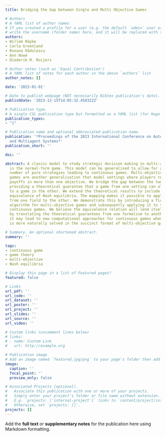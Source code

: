 ```yaml
---
title: Bridging the Gap between Single and Multi Objective Games

# Authors
# A YAML list of author names
# If you created a profile for a user (e.g. the default `admin` user at `content/authors/admin/`), 
# write the username (folder name) here, and it will be replaced with their full name and linked to their profile.
authors:
- Willem Röpke
- Carla Groenland
- Roxana Rădulescu
- Ann Nowé
- Diederik M. Roijers

# Author notes (such as 'Equal Contribution')
# A YAML list of notes for each author in the above `authors` list
author_notes: []

date: '2023-01-01'

# Date to publish webpage (NOT necessarily Bibtex publication's date).
publishDate: '2023-12-15T14:05:32.450322Z'

# Publication type.
# A single CSL publication type but formatted as a YAML list (for Hugo requirements).
publication_types:
- "1"

# Publication name and optional abbreviated publication name.
publication: '*Proceedings of the 2023 International Conference on Autonomous Agents
  and Multiagent Systems*'
publication_short: ''

doi: ''

abstract: A classic model to study strategic decision making in multi-agent systems
  is the normal-form game. This model can be generalised to allow for an infinite
  number of pure strategies leading to continuous games. Multi-objective normal-form
  games are another generalisation that model settings where players receive separate
  payoffs in more than one objective. We bridge the gap between the two models by
  providing a theoretical guarantee that a game from one setting can always be transformed
  to a game in the other. We extend the theoretical results to include guaranteed
  equivalence of Nash equilibria. The mapping makes it possible to apply algorithms
  from one field to the other. We demonstrate this by introducing a fictitious play
  algorithm for multi-objective games and subsequently applying it to two well-known
  continuous games. We believe the equivalence relation will lend itself to new insights
  by translating the theoretical guarantees from one formalism to another. Moreover,
  it may lead to new computational approaches for continuous games when a problem
  is more naturally solved in the succinct format of multi-objective games.

# Summary. An optional shortened abstract.
summary: ''

tags:
- continuous game
- game theory
- multi-objective
- Nash equilibria

# Display this page in a list of Featured pages?
featured: false

# Links
url_pdf: ''
url_code: ''
url_dataset: ''
url_poster: ''
url_project: ''
url_slides: ''
url_source: ''
url_video: ''

# Custom links (uncomment lines below)
# links:
# - name: Custom Link
#   url: http://example.org

# Publication image
# Add an image named `featured.jpg/png` to your page's folder then add a caption below.
image:
  caption: ''
  focal_point: ''
  preview_only: false

# Associated Projects (optional).
#   Associate this publication with one or more of your projects.
#   Simply enter your project's folder or file name without extension.
#   E.g. `projects: ['internal-project']` links to `content/project/internal-project/index.md`.
#   Otherwise, set `projects: []`.
projects: []
---
```


Add the **full text** or **supplementary notes** for the publication here using Markdown formatting.

